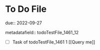 # To Do File

due:: 2022-09-27

metadatafield:: todoTestFile_1461_12

- [ ] Task of todoTestFile_1461 1 [[Query me]]
